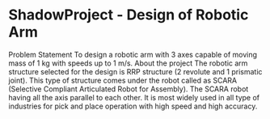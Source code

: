 # ShadowProject - Design of Robotic Arm

Problem Statement
To design a robotic arm with 3 axes capable of moving mass of 1 kg with speeds up to 1 m/s.
About the project
The robotic arm structure selected for the design is RRP structure (2 revolute and 1 prismatic joint). This type of structure comes under the robot called as SCARA (Selective Compliant Articulated Robot for Assembly). The SCARA robot having all the axis parallel to each other. It is most widely used in all type of industries for pick and place operation with high speed and high accuracy. 

